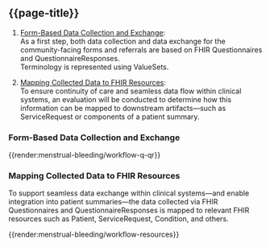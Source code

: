 ## {{page-title}}

1. [Form-Based Data Collection and Exchange](#form-based-data-collection-and-exchange):    
As a first step, both data collection and data exchange for the community-facing forms and referrals are based on FHIR Questionnaires and QuestionnaireResponses.   
Terminology is represented using ValueSets.    

2. [Mapping Collected Data to FHIR Resources](#mapping-collected-data-to-fhir-resources):   
To ensure continuity of care and seamless data flow within clinical systems, an evaluation will be conducted to determine how this information can be mapped to downstream artifacts—such as ServiceRequest or components of a patient summary.

### Form-Based Data Collection and Exchange

{{render:menstrual-bleeding/workflow-q-qr}} 


### Mapping Collected Data to FHIR Resources
To support seamless data exchange within clinical systems—and enable integration into patient summaries—the data collected via FHIR Questionnaires and QuestionnaireResponses is mapped to relevant FHIR resources such as Patient, ServiceRequest, Condition, and others.

{{render:menstrual-bleeding/workflow-resources}} 
